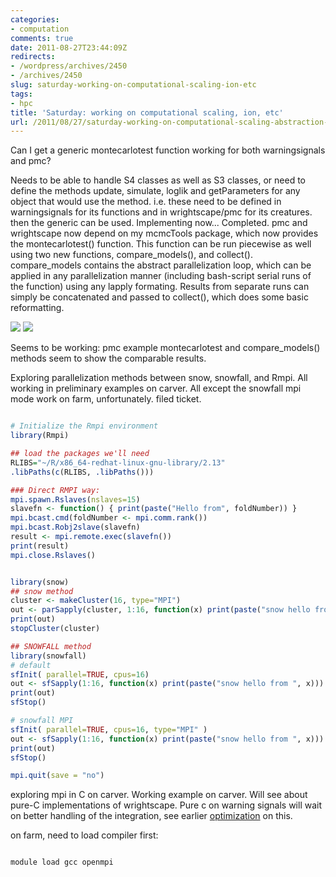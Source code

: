 ```yaml
---
categories:
- computation
comments: true
date: 2011-08-27T23:44:09Z
redirects:
- /wordpress/archives/2450
- /archives/2450
slug: saturday-working-on-computational-scaling-ion-etc
tags:
- hpc
title: 'Saturday: working on computational scaling, ion, etc'
url: /2011/08/27/saturday-working-on-computational-scaling-abstraction-etc/
---
```


Can I get a generic montecarlotest function working for both warningsignals and pmc?  

Needs to be able to handle S4 classes as well as S3 classes, or need to define the methods update, simulate, loglik and getParameters for any object that would use the method.  i.e. these need to be defined in warningsignals for its functions and in wrightscape/pmc for its creatures.  then the generic can be used.  Implementing now...  Completed.  pmc and wrightscape now depend on my mcmcTools package, which now provides the montecarlotest() function.  This function can be run piecewise as well using two new functions, compare_models(), and collect().  compare_models contains the abstract parallelization loop, which can be applied in any parallelization manner (including bash-script serial runs of the function) using any lapply formating.  Results from separate runs can simply be concatenated and passed to collect(), which does some basic reformatting. 

![]( http://farm7.staticflickr.com/6197/6090938628_313358fec8_o.png )
 ![]( http://farm7.staticflickr.com/6085/6090932874_d2b3b20cd4_o.png )


Seems to be working: pmc example montecarlotest and compare_models() methods seem to show the comparable results.  

Exploring parallelization methods between snow, snowfall, and Rmpi.  All working in preliminary examples on carver.  All except the snowfall mpi mode work on farm, unfortunately.  filed ticket.  

```r

# Initialize the Rmpi environment
library(Rmpi)

## load the packages we'll need
RLIBS="~/R/x86_64-redhat-linux-gnu-library/2.13"
.libPaths(c(RLIBS, .libPaths()))

### Direct RMPI way:
mpi.spawn.Rslaves(nslaves=15)
slavefn <- function() { print(paste("Hello from", foldNumber)) }
mpi.bcast.cmd(foldNumber <- mpi.comm.rank())
mpi.bcast.Robj2slave(slavefn)
result <- mpi.remote.exec(slavefn())
print(result)
mpi.close.Rslaves()


library(snow)
## snow method
cluster <- makeCluster(16, type="MPI")
out <- parSapply(cluster, 1:16, function(x) print(paste("snow hello from ", x)))
print(out)
stopCluster(cluster)

## SNOWFALL method
library(snowfall)
# default
sfInit( parallel=TRUE, cpus=16)
out <- sfSapply(1:16, function(x) print(paste("snow hello from ", x)))
print(out)
sfStop()

# snowfall MPI
sfInit( parallel=TRUE, cpus=16, type="MPI" )
out <- sfSapply(1:16, function(x) print(paste("snow hello from ", x)))
print(out)
sfStop()

mpi.quit(save = "no")
```




exploring mpi in C on carver. Working example on carver.  Will see about pure-C implementations of wrightscape. Pure c on warning signals will wait on better handling of the integration, see earlier [optimization](http://www.carlboettiger.info/archives/1169) on this.  

on farm, need to load compiler first: 

```bash

module load gcc openmpi

```


